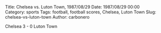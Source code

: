 Title: Chelsea vs. Luton Town, 1987/08/29
Date: 1987/08/29 00:00
Category: sports
Tags: football, football scores, Chelsea, Luton Town
Slug: chelsea-vs-luton-town
Author: carbonero


Chelsea 3 - 0 Luton Town
